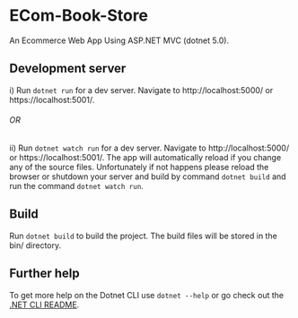 # ECom-Book-Store
An Ecommerce Web App Using ASP.NET MVC (dotnet 5.0).

## Development server
 i) Run `dotnet run` for a dev server. Navigate to http://localhost:5000/ or https://localhost:5001/.
 ###### OR
 ii) Run `dotnet watch run` for a dev server. Navigate to http://localhost:5000/ or https://localhost:5001/. The app will automatically reload if you change any of the source files. Unfortunately if not happens please reload the browser or shutdown your server and build by command `dotnet build` and run the command `dotnet watch run`.
 
## Build
Run `dotnet build` to build the project. The build files will be stored in the bin/ directory.

## Further help
To get more help on the Dotnet CLI use `dotnet --help` or go check out the [.NET CLI README](https://github.com/microsoft/dotnet/blob/master/README.md).
